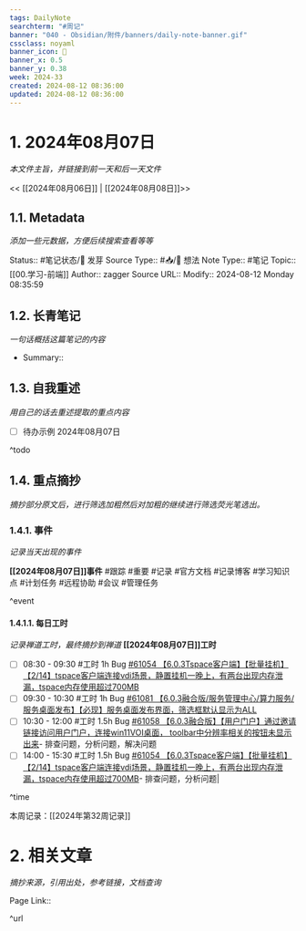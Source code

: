 ```yaml
---
tags: DailyNote
searchterm: "#周记"
banner: "040 - Obsidian/附件/banners/daily-note-banner.gif"
cssclass: noyaml
banner_icon: 💌
banner_x: 0.5
banner_y: 0.38
week: 2024-33
created: 2024-08-12 08:36:00
updated: 2024-08-12 08:36:00
---
```


# 1. 2024年08月07日

_本文件主旨，并链接到前一天和后一天文件_

<< [[2024年08月06日]] | [[2024年08月08日]]>>

## 1.1. Metadata

_添加一些元数据，方便后续搜索查看等等_

Status:: #笔记状态/🌱 发芽
Source Type:: #📥/💭 想法 
Note Type:: #笔记
Topic:: [[00.学习-前端]]
Author:: zagger
Source URL::
Modify:: 2024-08-12 Monday 08:35:59

## 1.2. 长青笔记

_一句话概括这篇笔记的内容_

- Summary::

## 1.3. 自我重述

_用自己的话去重述提取的重点内容_

- [ ] 待办示例 2024年08月07日

^todo

## 1.4. 重点摘抄

_摘抄部分原文后，进行筛选加粗然后对加粗的继续进行筛选荧光笔选出。_

### 1.4.1. 事件

_记录当天出现的事件_

**[[2024年08月07日]]事件** 
#跟踪 #重要 #记录 #官方文档 #记录博客 #学习知识点 #计划任务 #远程协助 #会议 #管理任务

^event

#### 1.4.1.1. 每日工时

_记录禅道工时，最终摘抄到禅道_
**[[2024年08月07日]]工时**
- [ ] 08:30 - 09:30 #工时  1h Bug [#61054 【6.0.3Tspace客户端】【批量挂机】【2/14】tspace客户端连接vdi场景，静置挂机一晚上，有两台出现内存泄漏，tspace内存使用超过700MB](http://172.16.203.14:2980/bug-view-61054.html?onlybody=yes&tid=m51kcis0)
- [ ] 09:30 - 10:30 #工时  1h Bug [#61081 【6.0.3融合版/服务管理中心/算力服务/服务桌面发布】【必现】服务桌面发布界面，筛选框默认显示为ALL](http://172.16.203.14:2980/bug-view-61081.html?onlybody=yes&tid=m51kcis0)
- [ ] 10:30 - 12:00 #工时  1.5h Bug [#61058 【6.0.3融合版】【用户门户】通过邀请链接访问用户门户，连接win11VOI桌面， toolbar中分辨率相关的按钮未显示出来](http://172.16.203.14:2980/bug-view-61058.html?onlybody=yes&tid=m51kcis0)- 排查问题，分析问题，解决问题
- [ ] 14:00 - 15:30 #工时  1.5h Bug [#61054 【6.0.3Tspace客户端】【批量挂机】【2/14】tspace客户端连接vdi场景，静置挂机一晚上，有两台出现内存泄漏，tspace内存使用超过700MB](http://172.16.203.14:2980/bug-view-61054.html?onlybody=yes&tid=m51kcis0)- 排查问题，分析问题|

^time

本周记录：[[2024年第32周记录]]

# 2. 相关文章

_摘抄来源，引用出处，参考链接，文档查询_

Page Link::

^url
